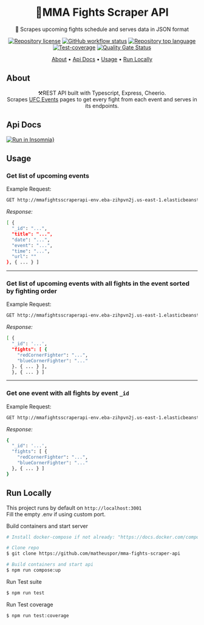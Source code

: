 <h1 align="center">
  🥊MMA Fights Scraper API
</h1>
<p align="center">🤼‍ Scrapes upcoming fights schedule and serves data in JSON format </p>

<div align="center">
  
  <a href="">![Repository license](https://img.shields.io/github/license/matheuspor/mma-fights-scraper-api)</a>
  <a href="">![GitHub workflow status](https://img.shields.io/github/checks-status/matheuspor/mma-fights-scraper-api/main)</a>
  <a href="">![Repository top language](https://img.shields.io/github/languages/top/matheuspor/mma-fights-scraper-api)</a>
  <a href="">![Test-coverage](https://img.shields.io/codecov/c/github/matheuspor/mmafightsscraperapi?style=plastic)</a>
  <a href="">[![Quality Gate Status](https://sonarcloud.io/api/project_badges/measure?project=matheuspor_mma-fights-web-scraper&metric=alert_status)](https://sonarcloud.io/summary/new_code?id=matheuspor_mma-fights-web-scraper)</a>
  
</div>

  <p align="center">
    <a href="#about">About</a> •
    <a href="#api-docs">Api Docs</a> •
    <a href="#usage">Usage</a> • 
    <a href="#run-locally">Run Locally</a> 
  </p>
  
## About 

  <p align="center">   
  ⚒️REST API built with Typescript, Express, Cheerio. <br>
  Scrapes <a href="https://www.ufc.com/events">UFC Events</a> pages to get every fight from each event and serves in its endpoints.
  </p>

## Api Docs

[![Run in Insomnia}](https://insomnia.rest/images/run.svg)](https://insomnia.rest/run/?label=mma-fights-scraper-api&uri=https%3A%2F%2Fraw.githubusercontent.com%2Fmatheuspor%2Fmma-fights-scraper-api%2Fmain%2F.insomnia%2Fexport.json)

## Usage

<h3> Get list of upcoming events </h3>

  <p> Example Request: <p>
  
  ```bash
  GET http://mmafightsscraperapi-env.eba-zihpvn2j.us-east-1.elasticbeanstalk.com/api/events
  ```  
  <p> <em> Response: </em> </p>

```bash
[ {
  "_id": "...",
  "title": "...",
  "date": "...",
  "event": "...",
  "time": "...",
  "url": ""
}, { ... } ]
```
---

  <h3> Get list of upcoming events with all fights in the event sorted by fighting order </h3>
  
  <p> Example Request: <p>
  
  ```bash
  GET http://mmafightsscraperapi-env.eba-zihpvn2j.us-east-1.elasticbeanstalk.com/api/event-card
  ``` 
  
  <p> <em> Response: </em> </p>

```bash
[ {
  "_id": '...',
  "fights": [ {
    "redCornerFighter": "...",
    "blueCornerFighter": "..."
  }. { ... } ], 
  }, { ... } ]
```

---

  ### Get one event with all fights by event `_id`
  
  <p> Example Request: <p>
  
  ```bash
  GET http://mmafightsscraperapi-env.eba-zihpvn2j.us-east-1.elasticbeanstalk.com/api/event-card/1
  ``` 
  
  <p> <em> Response: </em> </p>

```bash
{
  "_id": '...',
  "fights": [ {
    "redCornerFighter": "...",
    "blueCornerFighter": "..."
  }, { ... } ]
}
```

## Run Locally

This project runs by default on `http://localhost:3001`<br>
Fill the empty .env if using custom port.

Build containers and start server
```bash
# Install docker-compose if not already: "https://docs.docker.com/compose/install/"

# Clone repo
$ git clone https://github.com/matheuspor/mma-fights-scraper-api

# Build containers and start api
$ npm run compose:up
```

Run Test suite
```bash
$ npm run test
```

Run Test coverage
```bash
$ npm run test:coverage
```
